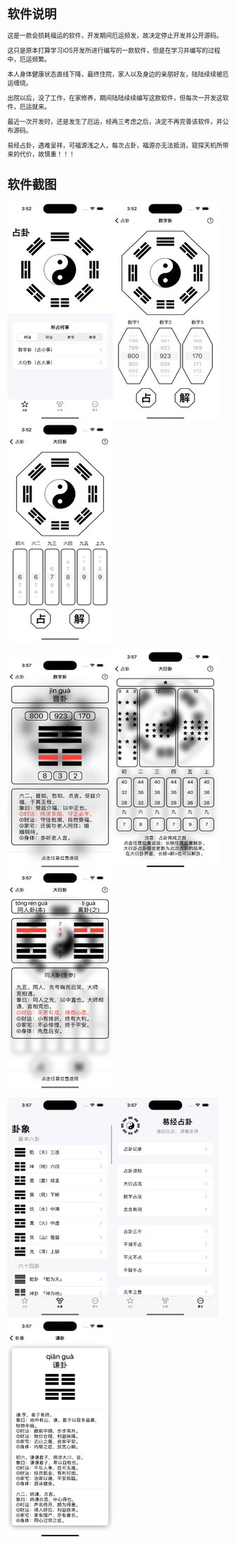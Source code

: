 # 软件说明

这是一款会损耗福运的软件，开发期间厄运频发，故决定停止开发并公开源码。

这只是原本打算学习iOS开发所进行编写的一款软件，但是在学习并编写的过程中，厄运频繁。

本人身体健康状态直线下降，最终住院，家人以及身边的亲朋好友，陆陆续续被厄运缠绕。

出院以后，没了工作，在家修养，期间陆陆续续编写这款软件，但每次一开发这软件，厄运就来。

最近一次开发时，还是发生了厄运，经再三考虑之后，决定不再完善该软件，并公布源码。

易经占卦，遇难呈祥，可福源浅之人，每次占卦，福源亦无法抵消，窥探天机所带来的代价，故慎重！！！

# 软件截图

<img src="https://github.com/aiqin139/Changes/blob/8a9770334cc5f25b73e65a844ed49965837d31f0/images/%E5%8D%A0%E5%8D%A6.png" width="240" height="500" alt="占卦界面"/><img src="https://github.com/aiqin139/Changes/blob/8a9770334cc5f25b73e65a844ed49965837d31f0/images/%E6%95%B0%E5%AD%97%E5%8D%A6.png" width="240" height="500" alt="数字卦"/><img src="https://github.com/aiqin139/Changes/blob/8a9770334cc5f25b73e65a844ed49965837d31f0/images/%E5%A4%A7%E8%A1%8D%E5%8D%A6.png" width="240" height="500" alt="大衍卦"/>

<img src="https://github.com/aiqin139/Changes/blob/8a9770334cc5f25b73e65a844ed49965837d31f0/images/%E6%95%B0%E5%AD%97%E5%8D%A6%E8%A7%A3%E5%8D%A6.png" width="240" height="480" alt="数字卦解卦"/><img src="https://github.com/aiqin139/Changes/blob/8a9770334cc5f25b73e65a844ed49965837d31f0/images/%E5%A4%A7%E8%A1%8D%E5%8D%A6%E5%8D%A0%E5%8D%A6.png" width="240" height="500" alt="大衍卦占卦"/><img src="https://github.com/aiqin139/Changes/blob/8a9770334cc5f25b73e65a844ed49965837d31f0/images/%E5%A4%A7%E8%A1%8D%E5%8D%A6%E8%A7%A3%E5%8D%A6.png" width="240" height="500" alt="大衍卦解卦"/>

<img src="https://github.com/aiqin139/Changes/blob/8a9770334cc5f25b73e65a844ed49965837d31f0/images/%E5%8D%A6%E8%B1%A1%E5%88%97%E8%A1%A8.png" width="240" height="500" alt="卦象列表"/><img src="https://github.com/aiqin139/Changes/blob/8a9770334cc5f25b73e65a844ed49965837d31f0/images/%E6%9B%B4%E5%A4%9A.png" width="240" height="500" alt="更多"/><img src="https://github.com/aiqin139/Changes/blob/8a9770334cc5f25b73e65a844ed49965837d31f0/images/%E5%8D%A6%E8%B1%A1%E8%AF%A6%E6%83%85.png" width="240" height="500" alt="卦象详情"/>
